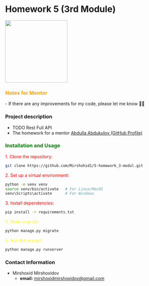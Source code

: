 # Homework 5 (3rd Module)
<img src="https://avatars.mds.yandex.net/i?id=fb01ee68b66f297d818d4d02252d179e33a78d9f-11547768-images-thumbs&n=13" width="200">

<h3 style="color:orange;">Notes for Mentor</h3>
- If there are any improvements for my code, please let me know 🙏🏻

### Project description
- TODO Rest Full API
- The homework for a mentor <a href="https://github.com/abdullaabdukulov">Abdulla Abdukulov (GitHub Profile)</a>

<h3 style="color:green;">Installation and Usage</h3>
<p style="color:red;">1. Clone the repository:</p>

```bash
git clone https://github.com/Mirshohid1/5-homework_3-modul.git
```
<p style="color:red;"></p>
<p style="color:red;">2. Set up a virtual environment:</p>

```bash
python -m venv venv
source venv/bin/activate   # For Linux/MacOS
venv\Scripts\activate      # For Windows
```

<p style="color:red;">3. Install dependencies:</p>

```bash
pip install -r requirements.txt
```

<p style="color:yellow;">5. Make migrate:</p>

```bash
python manage.py migrate
```

<p style="color:yellow;">5. Run the project:</p>

```bash
python manage.py runserver
```

### Contact Information
- Mirshoxid Mirshoxidov
  - **email:** mirshoxidmirshoxidov@gmail.com